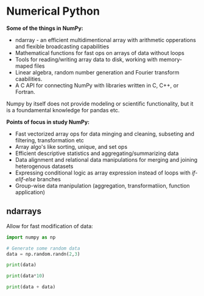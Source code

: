 # Numerical Python

**Some of the things in NumPy:**

* ndarray - an efficient multidimentional array with arithmetic opperations and flexible broadcasting capabilities
* Mathematical functions for fast ops on arrays of data without loops
* Tools for reading/writing array data to disk, working with memory-maped files
* Linear algebra, random number generation and Fourier transform caabilities.
* A C API for connecting NumPy with libraries written in C, C++, or Fortran.

Numpy by itself does not provide modeling or scientific functionality, but it is a foundamental knowledge for pandas etc.

**Points of focus in study NumPy:**

* Fast vectorized array ops for data minging and cleaning, subseting and filtering, transformation etc
* Array algo's like sorting, unique, and set ops
* Efficient descriptive statistics and aggregating/summarizing data
* Data alignment and relational data manipulations for merging and joining heterogenous datasets
* Expressing conditional logic as array expression instead of loops with *if-elif-else* branches
* Group-wise data manipulation (aggregation, transformatiion, function application)

## ndarrays

Allow for fast modification of data:
```python
import numpy as np

# Generate some random data
data = np.random.randn(2,3)

print(data)

print(data*10)

print(data + data)
```
